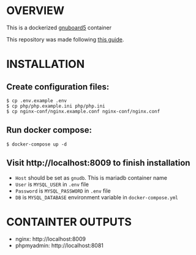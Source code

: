 # OVERVIEW

This is a dockerized [gnuboard5](https://github.com/gnuboard/gnuboard5) container

This repository was made following [this guide](https://www.wsgvet.com/bbs/board.php?bo_table=ubuntu&wr_id=105).

# INSTALLATION

## Create configuration files:

```console
$ cp .env.example .env
$ cp php/php.example.ini php/php.ini
$ cp nginx-conf/nginx.example.conf nginx-conf/nginx.conf
```

## Run docker compose:

```console
$ docker-compose up -d
```

## Visit http://localhost:8009 to finish installation
    
- `Host` should be set as `gnudb`. This is mariadb container name
- `User` is `MYSQL_USER` in `.env` file
- `Password` is `MYSQL_PASSWORD` in `.env` file
- `DB` is `MYSQL_DATABASE` environment variable in `docker-compose.yml`

# CONTAINTER OUTPUTS

- nginx: http://localhost:8009
- phpmyadmin: http://localhost:8081
